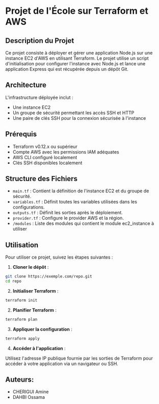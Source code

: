 # Projet de l'École sur Terraform et AWS

## Description du Projet

Ce projet consiste à déployer et gérer une application Node.js sur une instance EC2 d'AWS en utilisant Terraform. Le projet utilise un script d'initialisation pour configurer l'instance avec Node.js et lance une application Express qui est récupérée depuis un dépôt Git.

## Architecture

L'infrastructure déployée inclut :
- Une instance EC2
- Un groupe de sécurité permettant les accès SSH et HTTP
- Une paire de clés SSH pour la connexion sécurisée à l'instance

## Prérequis


- Terraform v0.12.x ou supérieur
- Compte AWS avec les permissions IAM adéquates
- AWS CLI configuré localement
- Clés SSH disponibles localement

## Structure des Fichiers

- `main.tf` : Contient la définition de l'instance EC2 et du groupe de sécurité.
- `variables.tf` : Définit toutes les variables utilisées dans les configurations.
- `outputs.tf` : Définit les sorties après le déploiement.
- `provider.tf` : Configure le provider AWS et la région.
- `/modules` : Liste des modules qui contient le module ec2_instance à utiliser

## Utilisation

Pour utiliser ce projet, suivez les étapes suivantes :

1. **Cloner le dépôt** :

```bash
git clone https://exemple.com/repo.git
cd repo
```

2. **Initialiser Terraform** :

```bash
terraform init
```


2. **Planifier Terraform** :

```bash
terraform plan
```


3. **Appliquer la configuration** :

```bash
terraform apply
```


4. **Accéder à l'application** :

Utilisez l'adresse IP publique fournie par les sorties de Terraform pour accéder à votre application via un navigateur ou SSH.


## Auteurs:
- CHERIGUI Amine
- DAHBI Ossama